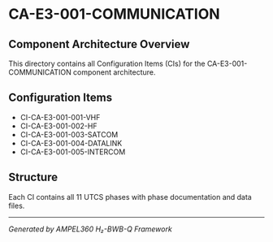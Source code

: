 # CA-E3-001-COMMUNICATION

## Component Architecture Overview
This directory contains all Configuration Items (CIs) for the CA-E3-001-COMMUNICATION component architecture.

## Configuration Items
- CI-CA-E3-001-001-VHF
- CI-CA-E3-001-002-HF
- CI-CA-E3-001-003-SATCOM
- CI-CA-E3-001-004-DATALINK
- CI-CA-E3-001-005-INTERCOM

## Structure
Each CI contains all 11 UTCS phases with phase documentation and data files.

---
*Generated by AMPEL360 H₂-BWB-Q Framework*
